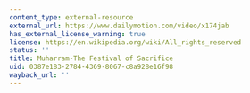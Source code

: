 ```yaml
---
content_type: external-resource
external_url: https://www.dailymotion.com/video/x174jab
has_external_license_warning: true
license: https://en.wikipedia.org/wiki/All_rights_reserved
status: ''
title: Muharram-The Festival of Sacrifice
uid: 0387e183-2784-4369-8067-c8a928e16f98
wayback_url: ''
---
```

